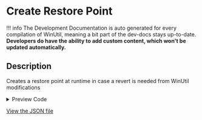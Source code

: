 # Create Restore Point


!!! info
     The Development Documentation is auto generated for every compilation of WinUtil, meaning a bit part of the dev-docs stays up-to-date. **Developers do have the ability to add custom content, which won't be updated automatically.**


## Description

Creates a restore point at runtime in case a revert is needed from WinUtil modifications

<!-- BEGIN CUSTOM CONTENT -->

<!-- END CUSTOM CONTENT -->

<details>
<summary>Preview Code</summary>

```json
{
  "Content": "Create Restore Point",
  "Description": "Creates a restore point at runtime in case a revert is needed from WinUtil modifications",
  "category": "Essential Tweaks",
  "panel": "1",
  "Checked": "False",
  "Order": "a001_",
  "InvokeScript": [
    "\r\n        # Check if the user has administrative privileges\r\n        if (-Not ([Security.Principal.WindowsPrincipal][Security.Principal.WindowsIdentity]::GetCurrent()).IsInRole([Security.Principal.WindowsBuiltInRole]::Administrator)) {\r\n            Write-Host \"Please run this script as an administrator.\"\r\n            return\r\n        }\r\n\r\n        # Check if System Restore is enabled for the main drive\r\n        try {\r\n            # Try getting restore points to check if System Restore is enabled\r\n            Enable-ComputerRestore -Drive \"$env:SystemDrive\"\r\n        } catch {\r\n            Write-Host \"An error occurred while enabling System Restore: $_\"\r\n        }\r\n\r\n        # Check if the SystemRestorePointCreationFrequency value exists\r\n        $exists = Get-ItemProperty -path \"HKLM:\\SOFTWARE\\Microsoft\\Windows NT\\CurrentVersion\\SystemRestore\" -Name \"SystemRestorePointCreationFrequency\" -ErrorAction SilentlyContinue\r\n        if($null -eq $exists){\r\n            write-host 'Changing system to allow multiple restore points per day'\r\n            Set-ItemProperty -Path \"HKLM:\\SOFTWARE\\Microsoft\\Windows NT\\CurrentVersion\\SystemRestore\" -Name \"SystemRestorePointCreationFrequency\" -Value \"0\" -Type DWord -Force -ErrorAction Stop | Out-Null\r\n        }\r\n\r\n        # Attempt to load the required module for Get-ComputerRestorePoint\r\n        try {\r\n            Import-Module Microsoft.PowerShell.Management -ErrorAction Stop\r\n        } catch {\r\n            Write-Host \"Failed to load the Microsoft.PowerShell.Management module: $_\"\r\n            return\r\n        }\r\n\r\n        # Get all the restore points for the current day\r\n        try {\r\n            $existingRestorePoints = Get-ComputerRestorePoint | Where-Object { $_.CreationTime.Date -eq (Get-Date).Date }\r\n        } catch {\r\n            Write-Host \"Failed to retrieve restore points: $_\"\r\n            return\r\n        }\r\n\r\n        # Check if there is already a restore point created today\r\n        if ($existingRestorePoints.Count -eq 0) {\r\n            $description = \"System Restore Point created by WinUtil\"\r\n\r\n            Checkpoint-Computer -Description $description -RestorePointType \"MODIFY_SETTINGS\"\r\n            Write-Host -ForegroundColor Green \"System Restore Point Created Successfully\"\r\n        }\r\n      "
  ]
}
```
</details>



<!-- BEGIN SECOND CUSTOM CONTENT -->

<!-- END SECOND CUSTOM CONTENT -->

[View the JSON file](https://github.com/ChrisTitusTech/winutil/tree/main/config/tweaks.json)

